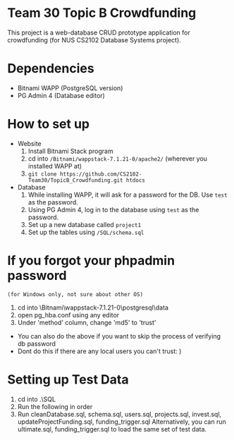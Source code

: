 # Team 30 Topic B Crowdfunding
This project is a web-database CRUD prototype application for crowdfunding (for NUS CS2102 Database Systems project).

# Dependencies
+ Bitnami WAPP (PostgreSQL version)
+ PG Admin 4 (Database editor)

# How to set up
+ Website
    1. Install Bitnami Stack program
    2. cd into ```/Bitnami/wappstack-7.1.21-0/apache2/``` (wherever you installed WAPP at)
    3. ```git clone https://github.com/CS2102-Team30/TopicB_Crowdfunding.git htdocs```
+ Database
    1. While installing WAPP, it will ask for a password for the DB. Use ```test``` as the password.
    2. Using PG Admin 4, log in to the database using ```test``` as the password.
    3. Set up a new database called ```project1```
    4. Set up the tables using ```/SQL/schema.sql```

# If you forgot your phpadmin password
    (for Windows only, not sure about other OS)
1. cd into \Bitnami\wappstack-7.1.21-0\postgresql\data
2. open pg_hba.conf using any editor
3. Under 'method' column, change 'md5' to 'trust'
- You can also do the above if you want to skip the process of verifying db password
- Dont do this if there are any local users you can't trust: )
# Setting up Test Data
1. cd into .\SQL
2. Run the following in order
3. Run cleanDatabase.sql, schema.sql, users.sql, projects.sql, invest.sql, updateProjectFunding.sql, funding_trigger.sql
   Alternatively, you can run ultimate.sql, funding_trigger.sql to load the same set of test data.
